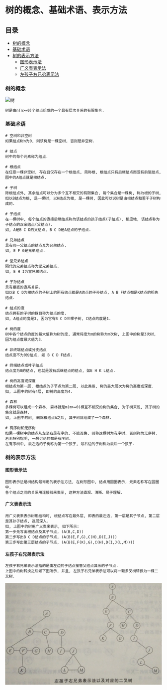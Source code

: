 # 树的概念、基础术语、表示方法

## 目录
- [树的概念](#树的概念)
- [基础术语](#基础术语)
- [树的表示方法](#树的表示方法)
  - [图形表示法](#图形表示法)
  - [广义表表示法](#广义表表示法)
  - [左孩子右兄弟表示法](#左孩子右兄弟表示法)

### 树的概念
![树](https://raw.githubusercontent.com/duiying/img/master/树.png)  
```
树是由n(n>=0)个结点组成的一个具有层次关系的有限集合.
```

### 基础术语
```
# 空树和非空树
如果结点树n为0, 则该树是一棵空树, 否则是非空树.

# 结点
树中的每个元素称为结点.

# 根结点
在任意一棵非空树, 存在且仅存在一个根结点, 简称根, 根结点只有后继结点而没有前驱结点, 图中的A结点就是根结点.

# 子树
除根结点外, 其余结点可以分为多个互不相交的有限集合, 每个集合是一棵树, 称为根的子树, 
如以B结点为根, 是一棵树, 以H结点为根, 是一棵树, 因此可以说树是由根结点和若干子树构成的.

# 子结点
在一棵树中, 每个结点的直接后继结点称为该结点的孩子结点(子结点), 相应地, 该结点称为子结点的双亲结点(父结点).
如, A是B C D的父结点, B C D是A结点的子结点.

# 兄弟结点
具有同一父结点的结点互为兄弟结点.
如, E F G是兄弟结点.

# 堂兄弟结点
隔代的兄弟结点称为堂兄弟结点.
如, E H I为堂兄弟结点.

# 子孙结点
具有垂直的直系关系.
如以B C D为根结点的子树上的所有结点都是A结点的子孙结点, A B F结点都是K结点的祖先结点.

# 结点的度
结点拥有的子树的数目称为结点的度.
如, A结点的度是3, 因为它有B C D三棵子树, C结点的度是1.

# 树的度
树中各个结点的度的最大值称为树的度, 通常将度为m的树称为m次树, 上图中的树是3次树, 因为结点度最大值为3.

# 非终端结点或分支结点
结点度不为0的结点, 如 B C D F结点.

# 终端结点或叶子结点
结点度为0的结点, 也就是没有后继结点的结点, 如E H K L结点.

# 树的高度或深度
根结点为第一层, 根结点的子节点为第二层, 以此类推, 树的最大层次为树的高度或深度.
如, 上图中的树有4层, 即树的高度为4.

# 森林
多棵树可以组成一个森林, 森林就是m(m>=0)棵互不相交的树的集合, 对于树来说, 其子树的集合就是森林.
如, 上图中的树, 删除根结点A之后, 其子树就组成了一个森林.

# 有序树和无序树
如果一棵树中的结点从左至右是有序的, 不能互换, 则称这棵树为有序树, 否则称为无序树.
若无特别指明, 一般讨论的都是有序树.
在有序树中, 最左边的子树称为第一个孩子, 最右边的子树称为最后一个孩子. 
```

### 树的表示方法

#### 图形表示法
```
图形表示法是树结构最常用的表示法方法, 在树形图中, 结点用圆圈表示, 元素名称写在圆圈中, 
各个结点之间的关系用连接线来表示, 这种方法直观、清晰、易于理解.
```

#### 广义表表示法
```
用广义表来表示树形结构时, 根结点写在最外层, 即表的最左边, 第一层是其子节点, 第二层是其孙子结点, 逐层深入.
如, 上图中的树用广义表来表示, 如下所示:
第一步先写出根结点及其子节点, (A(B,C,D))
第二步写出B C D结点的子节点, (A(B(E,F,G),C(H),D(I,J)))
第三步写出第三层结点的子节点, (A(B(E,F(K),G),C(H),D(I,J(L,M))))
```

#### 左孩子右兄弟表示法
```
左孩子右兄弟表示法指的是由左边的子结点接管父结点其余的子节点.
上图中的树转换之后如下图所示, 并且, 左孩子右兄弟表示法可以将一颗多叉树转换为一棵二叉树.
```
![左孩子右兄弟表示法](https://raw.githubusercontent.com/duiying/img/master/左孩子右兄弟表示法.png)  
